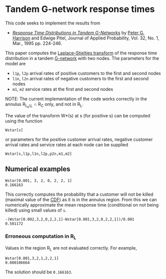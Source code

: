 Tandem G-network response times
===============================

This code seeks to implement the results from
* *[Response Time Distributions in Tandem G-Networks](http://www.jstor.org/stable/3214932)* by [Peter G. Harrison](https://en.wikipedia.org/wiki/Peter_G._Harrison) and Edwige Pitel, Journal of Applied Probability, Vol. 32, No. 1, Mar., 1995 pp. 224-246.

This paper computes the [Laplace–Stieltjes transform](https://en.wikipedia.org/wiki/Laplace%E2%80%93Stieltjes_transform) of the response time distribution in a tandem [G-network](https://en.wikipedia.org/wiki/G-network) with two nodes. The parameters for the model are 

* ``l1p``, ``l2p`` arrival rates of positive customers to the first and second nodes
* ``l1n``, ``l2n`` arrival rates of negative customers to the first and second nodes
* ``m1``, ``m2`` service rates at the first and second nodes

NOTE: The current implementation of the code works correctly in the annulus R<sub>L<sub>e</sub>\L</sub> ∩ R<sub>C</sub> only, and not in R<sub>L</sub>.

The value of the transform W*(s) at s (for positive s) can be computed using the function

``Wstar[s]``

or parameters for the positive customer arrival rates, negative customer arrival rates and service rates at each node can be supplied

``Wstar[s,l1p,l1n,l2p,p2n,m1,m2]``

Numerical examples
------------------

```
Wstar[0.001, 3, 2, 0, 2, 2, 1]
0.166163
```

This correctly computes the probability that a customer will not be killed (maximal value of the [CDF](https://en.wikipedia.org/wiki/Cumulative_distribution_function)) as it is in the annulus region. From this we can numerically approximate the mean response time (conditional on not being killed) using small values of ``s``.

```
-(Wstar[0.002,3,2,0,2,2,1]-Wstar[0.001,3,2,0,2,2,1])/0.001
0.501172
```

### Erroneous computation in R<sub>L</sub>

Values in the region R<sub>L</sub> are not evaluated correctly. For example, 

```
Wstar[0.001,3,2,1,2,2,1]
0.000106664
```

The solution should be ``0.166163``.  
